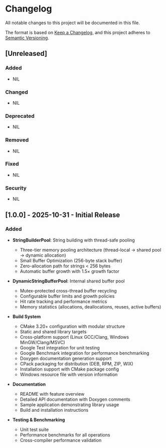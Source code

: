 # Changelog

All notable changes to this project will be documented in this file.

The format is based on [Keep a Changelog](https://keepachangelog.com/en/1.1.0/),
and this project adheres to [Semantic Versioning](https://semver.org/spec/v2.0.0.html).

## [Unreleased]

### Added

- NIL

### Changed

- NIL

### Deprecated

- NIL

### Removed

- NIL

### Fixed

- NIL

### Security

- NIL

## [1.0.0] - 2025-10-31 - Initial Release

### Added

- **StringBuilderPool**: String building with thread-safe pooling

  - Three-tier memory pooling architecture (thread-local → shared pool → dynamic allocation)
  - Small Buffer Optimization (256-byte stack buffer)
  - Zero-allocation path for strings < 256 bytes
  - Automatic buffer growth with 1.5× growth factor

- **DynamicStringBufferPool**: Internal shared buffer pool

  - Mutex-protected cross-thread buffer recycling
  - Configurable buffer limits and growth policies
  - Hit rate tracking and performance metrics
  - Memory statistics (allocations, deallocations, reuses, active buffers)

- **Build System**

  - CMake 3.20+ configuration with modular structure
  - Static and shared library targets
  - Cross-platform support (Linux GCC/Clang, Windows MinGW/Clang/MSVC)
  - Google Test integration for unit testing
  - Google Benchmark integration for performance benchmarking
  - Doxygen documentation generation support
  - CPack packaging for distribution (DEB, RPM, ZIP, WIX)
  - Installation support with CMake package config
  - Windows resource file with version information

- **Documentation**

  - README with feature overview
  - Detailed API documentation with Doxygen comments
  - Sample application demonstrating library usage
  - Build and installation instructions

- **Testing & Benchmarking**
  - Unit test suite
  - Performance benchmarks for all operations
  - Cross-compiler performance validation
